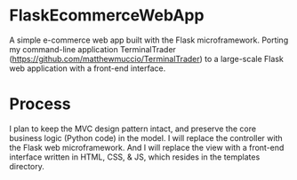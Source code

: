 # FlaskEcommerceWebApp
A simple e-commerce web app built with the Flask microframework.
Porting my command-line application TerminalTrader (https://github.com/matthewmuccio/TerminalTrader) to a large-scale Flask web application with a front-end interface.

Process
=======
I plan to keep the MVC design pattern intact, and preserve the core business logic (Python code) in the model.
I will replace the controller with the Flask web microframework.
And I will replace the view with a front-end interface written in HTML, CSS, & JS, which resides in the templates directory.

